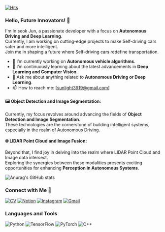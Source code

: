 [![Hits](https://hits.seeyoufarm.com/api/count/incr/badge.svg?url=https%3A%2F%2Fgithub.com%2FInSeokJub&count_bg=%23000080&title_bg=%23000080&icon=&icon_color=%23E7E7E7&title=hits&edge_flat=True)](https://hits.seeyoufarm.com)

### **Hello, Future Innovators**! 👋

I'm In seok Jun, a passionate developer with a focus on **Autonomous Driving and Deep Learning**.  
Currently, I am working on cutting-edge projects to make Self-driving cars safer and more intelligent.  
Join me in shaping a future where Self-driving cars redefine transportation.

- 🚗 I’m currently working on **Autonomous vehicle algorithms**.
- 🧠 I’m continuously learning about the latest advancements in **Deep Learning and Computer Vision**.
- 💬 Ask me about anything related to **Autonomous Driving or Deep Learning**.
- 📫 How to reach me: [sunlight3919@gmail.com]

#### 🖼️ **Object Detection and Image Segmentation**:
Currently, my focus revolves around advancing the fields of **Object Detection and Image Segmentation**.   
These technologies are the cornerstone of building intelligent systems, especially in the realm of Autonomous Driving.

#### 🌐 **LIDAR Point Cloud and Image Fusion**:
Beyond that, I find joy in delving into the realm where LIDAR Point Cloud and Image data intersect.   
Exploring the synergies between these modalities presents exciting opportunities for enhancing **Perception in Autonomous Systems**.

![Anurag's GitHub stats](https://github-readme-stats.vercel.app/api?username=InseokJun&show_icons=true&theme=midnight-purple)

### **Connect with Me** 🚀  

[![CV](https://img.shields.io/badge/CV-51aff7?style=flat-square&logo=CV&logoColor=white)](https://github.com/InseokJun/InseokJun/files/15051288/_CV.pdf)
[![Notion](https://img.shields.io/badge/notion-0052FF?style=flat-square&logo=notion&logoColor=white)](https://www.notion.so/InSeok-s-Blog-3143fb7026fa436dbaf90bbd5366d014)
[![Instagram](https://img.shields.io/badge/Instagram-3B00B9?style=flat-square&logo=instagram&logoColor=white)](https://www.instagram.com/moonlight._._01)
[![Gmail](https://img.shields.io/badge/gmail-001E62?style=flat-square&logo=Gmail&logoColor=white)](mailto:sunlight3919@gmail.com)

### **Languages and Tools**

![Python](https://img.shields.io/badge/Python-51aff7?style=flat-square&logo=python&logoColor=white)
![TensorFlow](https://img.shields.io/badge/TensorFlow-0052FF?style=flat-square&logo=tensorflow&logoColor=white)
![PyTorch](https://img.shields.io/badge/PyTorch-3B00B9?style=flat-square&logo=pytorch&logoColor=white)
![C++](https://img.shields.io/badge/C++-001E62?style=flat-square&logo=c%2B%2B&logoColor=white)

